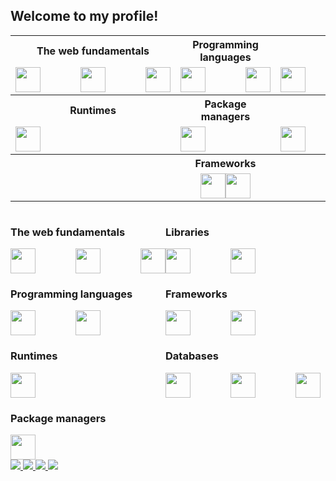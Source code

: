 ## Welcome to my profile!

<table>
  <tr>
    <th>The web fundamentals</th>
    <th>Programming languages</th>
    <th>Databases</th>
  </tr>

  <tr>
    <td>
      <div style="display:flex; gap:4rem">
        <img width="40" src="https://cdn.jsdelivr.net/gh/devicons/devicon/icons/html5/html5-original.svg" />
        <img width="40" src="https://cdn.jsdelivr.net/gh/devicons/devicon/icons/css3/css3-original.svg" />
        <img width="40" src="https://cdn.jsdelivr.net/gh/devicons/devicon/icons/javascript/javascript-original.svg" />
      </div>
    </td>
    <td>
      <div style="display:flex; gap:4rem">
        <img width="40" src="https://cdn.jsdelivr.net/gh/devicons/devicon/icons/typescript/typescript-original.svg" />
        <img width="40" src="https://cdn.jsdelivr.net/gh/devicons/devicon/icons/python/python-original.svg" />
      </div>
    </td>
    <td>
      <div style="display:flex; gap:4rem">
        <img width="40" src="https://cdn.jsdelivr.net/gh/devicons/devicon/icons/mongodb/mongodb-original.svg" />
        <img width="40" src="https://cdn.jsdelivr.net/gh/devicons/devicon/icons/postgresql/postgresql-original.svg" />
        <img width="40" src="https://cdn.jsdelivr.net/gh/devicons/devicon/icons/mysql/mysql-original.svg" />
      </div>
    </td>
  </tr>

  <tr>
    <th>Runtimes</th>
    <th>Package managers</th>
    <th>Libraries</th>
  </tr>

  <tr>
    <td>
      <div style="display:flex; gap:4rem">
        <img width="40" src="https://cdn.jsdelivr.net/gh/devicons/devicon/icons/nodejs/nodejs-original.svg" />
      </div>
    </td>
    <td>
      <div style="display:flex; gap:4rem">
        <img width="40" src="https://cdn.jsdelivr.net/gh/devicons/devicon/icons/npm/npm-original-wordmark.svg" />
      </div>
    </td>
    <td>
      <div style="display:flex; gap:4rem">
        <img width="40" src="https://cdn.jsdelivr.net/gh/devicons/devicon/icons/react/react-original.svg" />
        <img width="40" src="https://cdn.jsdelivr.net/gh/devicons/devicon/icons/tailwindcss/tailwindcss-plain.svg" />
      </div>
    </td>
  </tr>

  <tr>
    <th colspan="3">Frameworks</th>
  </tr>

  <tr>
    <td colspan="3">
      <div style="display:flex; justify-content:center">
        <img width="40" src="https://cdn.jsdelivr.net/gh/devicons/devicon/icons/nextjs/nextjs-original.svg" />
        <img width="40" src="https://cdn.jsdelivr.net/gh/devicons/devicon/icons/express/express-original.svg" />
      </div>
    </td>
  </tr>
</table>

<div style="display:flex;">
  <div>
  <h3>The web fundamentals</h3>

  <div style="display:flex; gap:4rem">
    <img width="40" src="https://cdn.jsdelivr.net/gh/devicons/devicon/icons/html5/html5-original.svg" />
    <img width="40" src="https://cdn.jsdelivr.net/gh/devicons/devicon/icons/css3/css3-original.svg" />
    <img width="40" src="https://cdn.jsdelivr.net/gh/devicons/devicon/icons/javascript/javascript-original.svg" />
  </div>

  <h3>Programming languages</h3>

  <div style="display:flex; gap:4rem">
    <img width="40" src="https://cdn.jsdelivr.net/gh/devicons/devicon/icons/typescript/typescript-original.svg" />
    <img width="40" src="https://cdn.jsdelivr.net/gh/devicons/devicon/icons/python/python-original.svg" />
  </div>

  <h3>Runtimes</h3>

  <div style="display:flex; gap:4rem">
    <img width="40" src="https://cdn.jsdelivr.net/gh/devicons/devicon/icons/nodejs/nodejs-original.svg" />
  </div>

  <h3>Package managers</h3>

  <div style="display:flex; gap:4rem">
    <img width="40" src="https://cdn.jsdelivr.net/gh/devicons/devicon/icons/npm/npm-original-wordmark.svg" />
  </div>
</div>

<div>
  <h3>Libraries</h3>

  <div style="display:flex; gap:4rem">
    <img width="40" src="https://cdn.jsdelivr.net/gh/devicons/devicon/icons/react/react-original.svg" />
    <img width="40" src="https://cdn.jsdelivr.net/gh/devicons/devicon/icons/tailwindcss/tailwindcss-plain.svg" />
  </div>

  <h3>Frameworks</h3>

  <div style="display:flex; gap:4rem">
    <img width="40" src="https://cdn.jsdelivr.net/gh/devicons/devicon/icons/nextjs/nextjs-original.svg" />
    <img width="40" src="https://cdn.jsdelivr.net/gh/devicons/devicon/icons/express/express-original.svg" />
  </div>

  <h3>Databases</h3>

  <div style="display:flex; gap:4rem">
    <img width="40" src="https://cdn.jsdelivr.net/gh/devicons/devicon/icons/mongodb/mongodb-original.svg" />
    <img width="40" src="https://cdn.jsdelivr.net/gh/devicons/devicon/icons/postgresql/postgresql-original.svg" />
    <img width="40" src="https://cdn.jsdelivr.net/gh/devicons/devicon/icons/mysql/mysql-original.svg" />
  </div>
  </div>
</div>


<div>
  <a href="https://linkedin.com/in/marcusvbbarbosa/" target="_blank">
    <img src="https://img.shields.io/badge/LinkedIn-0077B5?style=for-the-badge&logo=linkedin&logoColor=white">
  </a>
  <a href="https://www.instagram.com/vinicius.bispoo/" target="_blank">
    <img src="https://img.shields.io/badge/Instagram-E4405F?style=for-the-badge&logo=instagram&logoColor=white">
  </a>
  <a href="mailto:bispodevacct@gmail.com" target="_blank">
    <img src="https://img.shields.io/badge/Gmail-D14836?style=for-the-badge&logo=gmail&logoColor=white">
  </a>
  <a href="https://wa.me/qr/TECQPVOSZVBLG1" target="_blank">
    <img src="https://img.shields.io/badge/WhatsApp-25D366?style=for-the-badge&logo=whatsapp&logoColor=white">
  </a>
</div>

